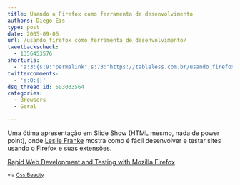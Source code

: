 ```yaml
---
title: Usando o Firefox como ferramenta de desenvolvimento
authors: Diego Eis
type: post
date: 2005-09-06
url: /usando_firefox_como_ferramenta_de_desenvolvimento/
tweetbackscheck:
  - 1356453576
shorturls:
  - 'a:3:{s:9:"permalink";s:73:"https://tableless.com.br/usando_firefox_como_ferramenta_de_desenvolvimento";s:7:"tinyurl";s:26:"https://tinyurl.com/3hwk5ez";s:4:"isgd";s:19:"https://is.gd/t0acm3";}'
twittercomments:
  - 'a:0:{}'
dsq_thread_id: 503033564
categories:
  - Browsers
  - Geral

---
```

Uma ótima apresentação em Slide Show (HTML mesmo, nada de power point), onde [Leslie Franke][1] mostra como é fácil desenvolver e testar sites usando o Firefox e suas extensões. 

[Rapid Web Development and Testing with Mozilla Firefox][2] 

<small>via <a href="https://www.cssbeauty.com/" title="CSS Beauty">Css Beauty</a></small>

 [1]: https://lesliefranke.com/index.php/2005/08/22/rapid-web-development-and-testing-with-mozilla-firefox/ "Leslie Franke"
 [2]: https://lesliefranke.com/sandbox/presentations/firefoxwdev/firefoxwdev.htm "Web Development with Firefox"